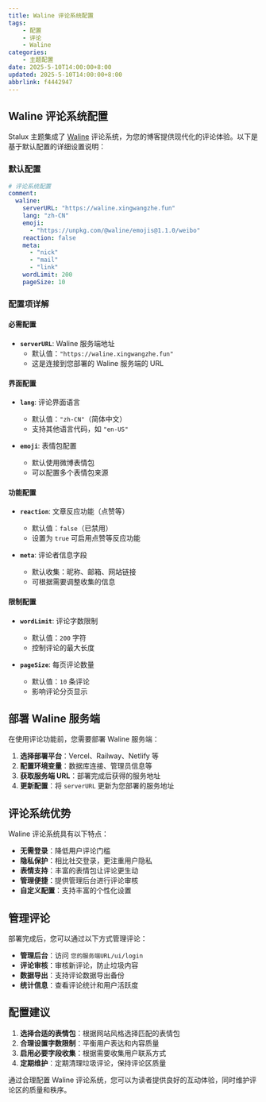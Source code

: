 ```yaml
---
title: Waline 评论系统配置
tags:
    - 配置
    - 评论
    - Waline
categories:
    - 主题配置
date: 2025-5-10T14:00:00+8:00
updated: 2025-5-10T14:00:00+8:00
abbrlink: f4442947
---
```


## Waline 评论系统配置

Stalux 主题集成了 [Waline](https://waline.js.org/) 评论系统，为您的博客提供现代化的评论体验。以下是基于默认配置的详细设置说明：

### 默认配置

```yaml title="_stalux.yml"
# 评论系统配置
comment:
  waline:
    serverURL: "https://waline.xingwangzhe.fun"
    lang: "zh-CN"
    emoji:
      - "https://unpkg.com/@waline/emojis@1.1.0/weibo"
    reaction: false
    meta:
      - "nick"
      - "mail"
      - "link"
    wordLimit: 200
    pageSize: 10
```

### 配置项详解

#### 必需配置

- **`serverURL`**: Waline 服务端地址
  - 默认值：`"https://waline.xingwangzhe.fun"`
  - 这是连接到您部署的 Waline 服务端的 URL

#### 界面配置

- **`lang`**: 评论界面语言
  - 默认值：`"zh-CN"`（简体中文）
  - 支持其他语言代码，如 `"en-US"`

- **`emoji`**: 表情包配置
  - 默认使用微博表情包
  - 可以配置多个表情包来源

#### 功能配置

- **`reaction`**: 文章反应功能（点赞等）
  - 默认值：`false`（已禁用）
  - 设置为 `true` 可启用点赞等反应功能

- **`meta`**: 评论者信息字段
  - 默认收集：昵称、邮箱、网站链接
  - 可根据需要调整收集的信息

#### 限制配置

- **`wordLimit`**: 评论字数限制
  - 默认值：`200` 字符
  - 控制评论的最大长度

- **`pageSize`**: 每页评论数量
  - 默认值：`10` 条评论
  - 影响评论分页显示

## 部署 Waline 服务端

在使用评论功能前，您需要部署 Waline 服务端：

1. **选择部署平台**：Vercel、Railway、Netlify 等
2. **配置环境变量**：数据库连接、管理员信息等
3. **获取服务端 URL**：部署完成后获得的服务地址
4. **更新配置**：将 `serverURL` 更新为您部署的服务地址

## 评论系统优势

Waline 评论系统具有以下特点：

- **无需登录**：降低用户评论门槛
- **隐私保护**：相比社交登录，更注重用户隐私
- **表情支持**：丰富的表情包让评论更生动
- **管理便捷**：提供管理后台进行评论审核
- **自定义配置**：支持丰富的个性化设置

## 管理评论

部署完成后，您可以通过以下方式管理评论：

- **管理后台**：访问 `您的服务端URL/ui/login`
- **评论审核**：审核新评论，防止垃圾内容
- **数据导出**：支持评论数据导出备份
- **统计信息**：查看评论统计和用户活跃度

## 配置建议

1. **选择合适的表情包**：根据网站风格选择匹配的表情包
2. **合理设置字数限制**：平衡用户表达和内容质量
3. **启用必要字段收集**：根据需要收集用户联系方式
4. **定期维护**：定期清理垃圾评论，保持评论区质量

通过合理配置 Waline 评论系统，您可以为读者提供良好的互动体验，同时维护评论区的质量和秩序。

